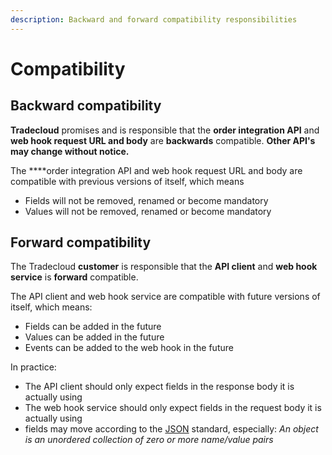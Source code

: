 ```yaml
---
description: Backward and forward compatibility responsibilities
---
```


# Compatibility

## Backward compatibility

**Tradecloud** promises and is responsible that the **order integration API** and **web hook request URL and body** are **backwards** compatible. **Other API's may change without notice.**

The ****order integration API and web hook request URL and body are compatible with previous versions of itself, which means

* Fields will not be removed, renamed or become mandatory
* Values will not be removed, renamed or become mandatory

## Forward compatibility

The Tradecloud **customer** is responsible that the **API client** and **web hook service** is **forward** compatible.  
  
The API client and web hook service are compatible with future versions of itself, which means:

* Fields can be added in the future
* Values can be added in the future
* Events can be added to the web hook in the future

In practice:

* The API client should only expect fields in the response body it is actually using
* The web hook service should only expect fields in the request body it is actually using
* fields may move according to the [JSON](https://tradecloud.gitbook.io/api/api/standards#json) standard, especially:  _An object is an unordered collection of zero or more name/value pairs_

